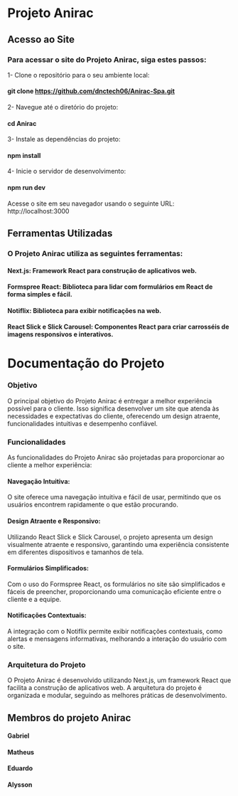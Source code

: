 # Projeto Anirac

## Acesso ao Site
### Para acessar o site do Projeto Anirac, siga estes passos:

1- Clone o repositório para o seu ambiente local:
#### git clone https://github.com/dnctech06/Anirac-Spa.git

2- Navegue até o diretório do projeto:
#### cd Anirac

3- Instale as dependências do projeto:
#### npm install

4- Inicie o servidor de desenvolvimento:
#### npm run dev

Acesse o site em seu navegador usando o seguinte URL: http://localhost:3000

## Ferramentas Utilizadas
### O Projeto Anirac utiliza as seguintes ferramentas:

#### Next.js: Framework React para construção de aplicativos web.

#### Formspree React: Biblioteca para lidar com formulários em React de forma simples e fácil.

#### Notiflix: Biblioteca para exibir notificações na web.

#### React Slick e Slick Carousel: Componentes React para criar carrosséis de imagens responsivos e interativos.

# Documentação do Projeto

### Objetivo
O principal objetivo do Projeto Anirac é entregar a melhor experiência possível para o cliente. Isso significa desenvolver um site que atenda às necessidades e expectativas do cliente, oferecendo um design atraente, funcionalidades intuitivas e desempenho confiável.

### Funcionalidades
As funcionalidades do Projeto Anirac são projetadas para proporcionar ao cliente a melhor experiência:

#### Navegação Intuitiva:
O site oferece uma navegação intuitiva e fácil de usar, permitindo que os usuários encontrem rapidamente o que estão procurando.

#### Design Atraente e Responsivo:
Utilizando React Slick e Slick Carousel, o projeto apresenta um design visualmente atraente e responsivo, garantindo uma experiência consistente em diferentes dispositivos e tamanhos de tela.

#### Formulários Simplificados:
Com o uso do Formspree React, os formulários no site são simplificados e fáceis de preencher, proporcionando uma comunicação eficiente entre o cliente e a equipe.

#### Notificações Contextuais:
A integração com o Notiflix permite exibir notificações contextuais, como alertas e mensagens informativas, melhorando a interação do usuário com o site.

### Arquitetura do Projeto
O Projeto Anirac é desenvolvido utilizando Next.js, um framework React que facilita a construção de aplicativos web. A arquitetura do projeto é organizada e modular, seguindo as melhores práticas de desenvolvimento.

## Membros do projeto Anirac
#### Gabriel
#### Matheus
#### Eduardo
#### Alysson